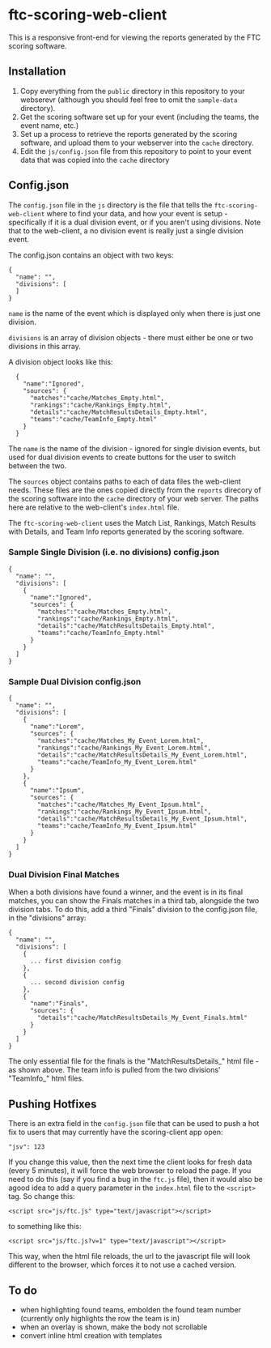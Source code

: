 # ftc-scoring-web-client

This is a responsive front-end for viewing the reports generated by the FTC scoring software.

## Installation
1. Copy everything from the `public` directory in this repository to your webserevr (although you should feel free to omit the `sample-data` directory).
2. Get the scoring software set up for your event (including the teams, the event name, etc.)
3. Set up a process to retrieve the reports generated by the scoring software, and upload them to your webserver into the `cache` directory.
4. Edit the `js/config.json` file from this repository to point to your event data that was copied into the `cache` directory

## Config.json
The `config.json` file in the `js` directory is the file that tells the `ftc-scoring-web-client` where to find your data, and how your event is setup - specifically if it is a dual division event, or if you aren't using divisions.  Note that to the web-client, a no division event is really just a single division event.

The config.json contains an object with two keys:

    {
      "name": "",
      "divisions": [
      ]
    }
`name` is the name of the event which is displayed only when there is just one division.

`divisions` is an array of division objects - there must either be one or two divisions in this array.

A division object looks like this:

      {
        "name":"Ignored",
        "sources": {
          "matches":"cache/Matches_Empty.html",
          "rankings":"cache/Rankings_Empty.html",
          "details":"cache/MatchResultsDetails_Empty.html",
          "teams":"cache/TeamInfo_Empty.html"
        }
      }
The `name` is the name of the division - ignored for single division events, but used for dual division events to create buttons for the user to switch between the two.

The `sources` object contains paths to each of data files the web-client needs.  These files are the ones copied directly from the `reports` direcory of the scoring software into the `cache` directory of your web server.  The paths here are relative to the web-client's `index.html` file.

The `ftc-scoring-web-client` uses the Match List, Rankings, Match Results with Details, and Team Info reports generated by the scoring software.

### Sample Single Division (i.e. no divisions) config.json
    {
      "name": "",
      "divisions": [
        {
          "name":"Ignored",
          "sources": {
            "matches":"cache/Matches_Empty.html",
            "rankings":"cache/Rankings_Empty.html",
            "details":"cache/MatchResultsDetails_Empty.html",
            "teams":"cache/TeamInfo_Empty.html"
          }
        }
      ]
    }


### Sample Dual Division config.json
    {
      "name": "",
      "divisions": [
        {
          "name":"Lorem",
          "sources": {
            "matches":"cache/Matches_My_Event_Lorem.html",
            "rankings":"cache/Rankings_My_Event_Lorem.html",
            "details":"cache/MatchResultsDetails_My_Event_Lorem.html",
            "teams":"cache/TeamInfo_My_Event_Lorem.html"
          }
        },
        {
          "name":"Ipsum",
          "sources": {
            "matches":"cache/Matches_My_Event_Ipsum.html",
            "rankings":"cache/Rankings_My_Event_Ipsum.html",
            "details":"cache/MatchResultsDetails_My_Event_Ipsum.html",
            "teams":"cache/TeamInfo_My_Event_Ipsum.html"
          }
        }
      ]
    }

### Dual Division Final Matches
When a both divisions have found a winner, and the event is in its final matches, you can show the Finals matches in a third tab, alongside the two division tabs.  To do this, add a third "Finals" division to the config.json file, in the "divisions" array:

    {
      "name": "",
      "divisions": [
        {
          ... first division config
        },
        {
          ... second division config
        },
        {
          "name":"Finals",
          "sources": {
            "details":"cache/MatchResultsDetails_My_Event_Finals.html"
          }
        }
      ]
    }

The  only essential file for the finals is the "MatchResultsDetails_" html file - as shown above.  The team info is pulled from the two divisions' "TeamInfo_" html files.

## Pushing Hotfixes
There is an extra field in the `config.json` file that can be used to push a hot fix to users that may currently have the scoring-client app open:

    "jsv": 123

If you change this value, then the next time the client looks for fresh data (every 5 minutes), it will force the web browser to reload the page.  If you need to do this (say if you find a bug in the `ftc.js` file), then it would also be agood idea to add a query parameter in the `index.html` file to the `<script>` tag.  So change this:

    <script src="js/ftc.js" type="text/javascript"></script>

to something like this:

    <script src="js/ftc.js?v=1" type="text/javascript"></script>

This way, when the html file reloads, the url to the javascript file will look different to the browser, which forces it to not use a cached version.

## To do
- when highlighting found teams, embolden the found team number (currently only highlights the row the team is in)
- when an overlay is shown, make the body not scrollable
- convert inline html creation with templates
